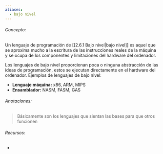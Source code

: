 ```yaml
---
aliases:
  - bajo nivel
---
```

###### Concepto:

Un lenguaje de programación de [[2.6.1 Bajo nivel|bajo nivel]] es aquel que se aproxima mucho a la escritura de las instrucciones reales de la máquina y se ocupa de los componentes y limitaciones del hardware del ordenador.

Los lenguajes de bajo nivel proporcionan poca o ninguna abstracción de las ideas de programación, estos se ejecutan directamente en el hardware del ordenador. Ejemplos de lenguajes de bajo nivel:

- **Lenguaje máquina:** x86, ARM, MIPS
- **Ensamblador:** NASM, FASM, GAS

###### Anotaciones:

> Básicamente son los lenguajes que sientan las bases para que otros funcionen 

###### Recursos:

- 

